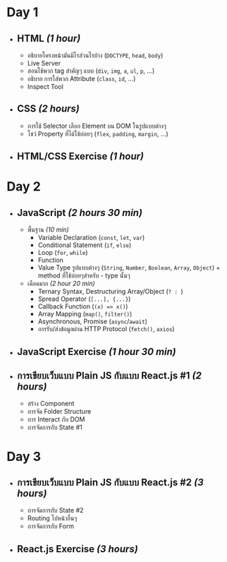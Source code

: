 # Day 1
- ## **HTML** *(1 hour)*
  - อธิบายโครงหน้ามันมีไรส่วนไรบ้าง (`DOCTYPE`, `head`, `body`)
  - Live Server
  - สอนใช้พวก tag สำคัญๆ แบบ (`div`, `img`, `a`, `ul`, `p`, ...)
  - อธิบาย การใส่พวก Attribute (`class`, `id`, ...)
  - Inspect Tool 
- ## **CSS** *(2 hours)*  
  - การใช้ Selector เลือก Element บน DOM ในรูปแบบต่างๆ
  - โชว์ Property ที่ได้ใช้บ่อยๆ (`flex`, `padding`, `margin`, ...)
- ## **HTML/CSS Exercise** *(1 hour)*

# Day 2
- ## **JavaScript** *(2 hours 30 min)*
  - พื้นฐาน *(10 min)*
    - Variable Declaration (`const`, `let`, `var`)
    - Conditional Statement (`if`, `else`)
    - Loop (`for`, `while`)
    - Function
    - Value Type รูปแบบต่างๆ (`String`, `Number`, `Boolean`, `Array`, `Object`) + method ที่ใช้บ่อยๆสำหรับ - type นั้นๆ
  - เดือดมาก *(2 hour 20 min)*
    - Ternary Syntax, Destructuring Array/Object (`? : `)
    - Spread Operator (`[...], {...}`)
    - Callback Function (`(x) => x()`)
    - Array Mapping (`map()`, `filter()`)
    - Asynchronous, Promise (`async`/`await`)
    - การรับ/ส่งข้อมูลผ่าน HTTP Protocol (`fetch()`, `axios`)
- ## **JavaScript Exercise** *(1 hour 30 min)*  

- ## **การเขียบเว็บแบบ Plain JS กับแบบ React.js #1** *(2 hours)*  
  - สร้าง Component
  - การจัด Folder Structure
  - การ Interact กับ DOM
  - การจัดการกับ State #1

# Day 3
- ## **การเขียบเว็บแบบ Plain JS กับแบบ React.js #2** *(3 hours)*  
  - การจัดการกับ State #2
  - Routing ไปหน้าอื่นๆ 
  - การจัดการกับ Form
- ## React.js Exercise *(3 hours)*